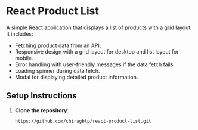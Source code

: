 # React Product List

A simple React application that displays a list of products with a grid layout. It includes:
- Fetching product data from an API.
- Responsive design with a grid layout for desktop and list layout for mobile.
- Error handling with user-friendly messages if the data fetch fails.
- Loading spinner during data fetch.
- Modal for displaying detailed product information.

## Setup Instructions

1. **Clone the repository**:
   ```bash
   https://github.com/chiragbtp/react-product-list.git
